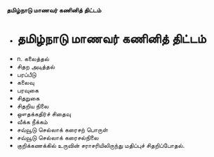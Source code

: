 **தமிழ்நாடு மாணவர் கணினித் திட்டம்**
- # தமிழ்நாடு மாணவர் கணினித் திட்டம்
- n. கலைத்தல்
- சிதற அடித்தல்
- பரப்பீடு
- கலைவு
- பரவுகை
- சிதறுகை
- சிதறிய நிலை
- ஔதக்கதிர்ச் சிதைவு
- வீக்க நீக்கம்
- சவ்வூடு செல்லாக் கரைசற் பொருள்
- சவ்வூடு செல்லாக் கரைசல்நிலை
- குறிக்கணக்கில் உருவின் சராசரியிலிருந்து மதிப்புச் சிதறிப்போதல்.

